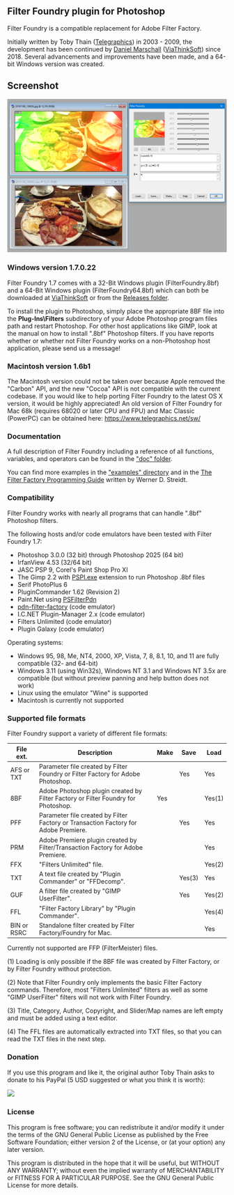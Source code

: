 
## Filter Foundry plugin for Photoshop

Filter Foundry is a compatible replacement for Adobe Filter Factory.

Initially written by Toby Thain ([Telegraphics](https://www.telegraphics.net/sw/)) in 2003 - 2009, the development has been continued by [Daniel Marschall](https://www.daniel-marschall.de/) ([ViaThinkSoft](https://www.viathinksoft.com/)) since 2018. Several advancements and improvements have been made, and a 64-bit Windows version was created.


## Screenshot

![A simple filter](screenshots/MainDialog.png)


### Windows version 1.7.0.22

Filter Foundry 1.7 comes with a 32-Bit Windows plugin (FilterFoundry.8bf) and a 64-Bit Windows plugin (FilterFoundry64.8bf) which can both be downloaded at [ViaThinkSoft](https://www.viathinksoft.com/download/249/FilterFoundry.zip) or from the [Releases folder](https://github.com/danielmarschall/filter_foundry/tree/master/releases).

To install the plugin to Photoshop, simply place the appropriate 8BF file into the **Plug-Ins\Filters** subdirectory of your Adobe Photoshop program files path and restart Photoshop. For other host applications like GIMP, look at the manual on how to install ".8bf" Photoshop filters. If you have reports whether or whether not Filter Foundry works on a non-Photoshop host application, please send us a message!


### Macintosh version 1.6b1

The Macintosh version could not be taken over because Apple removed the "Carbon" API, and the new "Cocoa" API is not compatible with the current codebase. If you would like to help porting Filter Foundry to the latest OS X version, it would be highly appreciated! An old version of Filter Foundry for Mac 68k (requires 68020 or later CPU and FPU) and Mac Classic (PowerPC) can be obtained here: https://www.telegraphics.net/sw/


### Documentation

A full description of Filter Foundry including a reference of all functions, variables, and operators can be found in the ["doc" folder](https://github.com/danielmarschall/filter_foundry/blob/master/doc/The%20Filter%20Foundry.pdf).

You can find more examples in the ["examples" directory](https://github.com/danielmarschall/filter_foundry/tree/master/examples) and in the [The Filter Factory Programming Guide](https://thepluginsite.com/knowhow/ffpg/ffpg.htm) written by Werner D. Streidt.


### Compatibility

Filter Foundry works with nearly all programs that can handle ".8bf" Photoshop filters.

The following hosts and/or code emulators have been tested with Filter Foundry 1.7:

-   Photoshop 3.0.0 (32 bit) through Photoshop 2025 (64 bit)
-   IrfanView 4.53 (32/64 bit)
-   JASC PSP 9, Corel's Paint Shop Pro XI
-   The Gimp 2.2 with [PSPI.exe](https://www.chip.de/downloads/PSPI-fuer-GIMP_37803068.html) extension to run Photoshop .8bf files
-   Serif PhotoPlus 6
-   PluginCommander 1.62 (Revision 2)
-   Paint.Net using [PSFilterPdn](https://github.com/0xC0000054/PSFilterPdn)
-   [pdn-filter-factory](https://github.com/0xC0000054/pdn-filter-factory) (code emulator)
-   I.C.NET Plugin-Manager 2.x (code emulator)
-   Filters Unlimited (code emulator)
-   Plugin Galaxy (code emulator)

Operating systems:

-   Windows 95, 98, Me, NT4, 2000, XP, Vista, 7, 8, 8.1, 10, and 11 are fully compatible (32- and 64-bit)
-   Windows 3.11 (using Win32s), Windows NT 3.1 and Windows NT 3.5x are compatible (but without preview panning and help button does not work)
-   Linux using the emulator "Wine" is supported
-   Macintosh is currently not supported


### Supported file formats

Filter Foundry support a variety of different file formats:

| File ext.  | Description                                                                        |Make  |Save  |Load  |
|------------|------------------------------------------------------------------------------------|------|------|------|
|AFS or TXT  |Parameter file created by Filter Foundry or Filter Factory for Adobe Photoshop.     |      |Yes   |Yes   |
|8BF         |Adobe Photoshop plugin created by Filter Factory or Filter Foundry for Photoshop.   |Yes   |      |Yes(1)|
|PFF         |Parameter file created by Filter Factory or Transaction Factory for Adobe Premiere. |      |Yes   |Yes   |
|PRM         |Adobe Premiere plugin created by Filter/Transaction Factory for Adobe Premiere.     |      |      |Yes   |
|FFX         |"Filters Unlimited" file.                                                           |      |      |Yes(2)|
|TXT         |A text file created by "Plugin Commander" or "FFDecomp".                            |      |Yes(3)|Yes   |
|GUF         |A filter file created by "GIMP UserFilter".                                         |      |Yes   |Yes(2)|
|FFL         |"Filter Factory Library" by "Plugin Commander".                                     |      |      |Yes(4)|
|BIN or RSRC |Standalone filter created by Filter Factory/Foundry for Mac.                        |      |      |Yes   |

Currently not supported are FFP (FilterMeister) files.

(1) Loading is only possible if the 8BF file was created by Filter Factory, or by Filter Foundry without protection.

(2) Note that Filter Foundry only implements the basic Filter Factory commands. Therefore, most "Filters Unlimited" filters as well as some "GIMP UserFilter" filters will not work with Filter Foundry.

(3) Title, Category, Author, Copyright, and Slider/Map names are left empty and must be added using a text editor.

(4) The FFL files are automatically extracted into TXT files, so that you can read the TXT files in the next step.


### Donation

If you use this program and like it, the original author Toby Thain asks to donate to his PayPal (5 USD suggested or what you think it is worth):

[![](https://www.paypal.com/images/x-click-but04.gif)](https://www.paypal.com/cgi-bin/webscr?cmd=_xclick&business=toby%40telegraphics.net&item_name=FilterFoundry+plugin&item_number=filterfoundry&amount=5.00&image_url=http%3A%2F%2Fwww.telegraphics.net%2Fimg%2Ftlogo-paypal.gif&no_shipping=1&return=http%3A%2F%2Fwww.telegraphics.net%2Fsw%2Fthankyou.html&cn=Message+to+developer&currency_code=USD&tax=0)


### License

This program is free software; you can redistribute it and/or modify it under the terms of the GNU General Public License as published by  the Free Software Foundation; either version 2 of the License, or (at your option) any later version.
 
This program is distributed in the hope that it will be useful, but WITHOUT ANY WARRANTY; without even the implied warranty of MERCHANTABILITY or FITNESS FOR A PARTICULAR PURPOSE.  See the GNU General Public License for more details.
